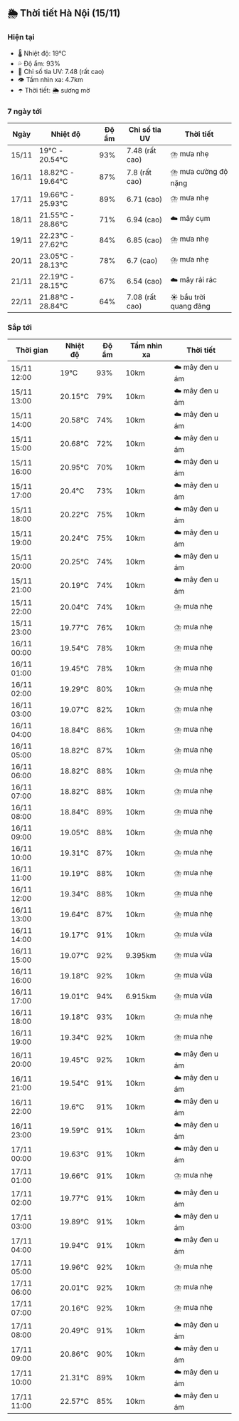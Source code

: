## 🌦️ Thời tiết Hà Nội (15/11)

### Hiện tại

- 🌡️ Nhiệt độ: 19℃
- 💦 Độ ẩm: 93%
- 🌟 Chỉ số tia UV: 7.48 (rất cao)
- 👁️ Tầm nhìn xa: 4.7km
- ☂️ Thời tiết: 🌦️ sương mờ

### 7 ngày tới

| Ngày | Nhiệt độ | Độ ẩm | Chỉ số tia UV | Thời tiết |
| --- | --- | --- | --- | --- |
| 15/11 | 19℃ - 20.54℃ | 93% | 7.48 (rất cao) | ⛈️ mưa nhẹ |
| 16/11 | 18.82℃ - 19.64℃ | 87% | 7.8 (rất cao) | ⛈️ mưa cường độ nặng |
| 17/11 | 19.66℃ - 25.93℃ | 89% | 6.71 (cao) | ⛈️ mưa nhẹ |
| 18/11 | 21.55℃ - 28.86℃ | 71% | 6.94 (cao) | ☁️ mây cụm |
| 19/11 | 22.23℃ - 27.62℃ | 84% | 6.85 (cao) | ⛈️ mưa nhẹ |
| 20/11 | 23.05℃ - 28.13℃ | 78% | 6.7 (cao) | ⛈️ mưa nhẹ |
| 21/11 | 22.19℃ - 28.15℃ | 67% | 6.54 (cao) | ☁️ mây rải rác |
| 22/11 | 21.88℃ - 28.84℃ | 64% | 7.08 (rất cao) | ☀️ bầu trời quang đãng |

### Sắp tới

| Thời gian | Nhiệt độ | Độ ẩm | Tầm nhìn xa | Thời tiết |
| --- | --- | --- | --- | --- |
| 15/11 12:00 | 19℃ | 93% | 10km | ☁️ mây đen u ám |
| 15/11 13:00 | 20.15℃ | 79% | 10km | ☁️ mây đen u ám |
| 15/11 14:00 | 20.58℃ | 74% | 10km | ☁️ mây đen u ám |
| 15/11 15:00 | 20.68℃ | 72% | 10km | ☁️ mây đen u ám |
| 15/11 16:00 | 20.95℃ | 70% | 10km | ☁️ mây đen u ám |
| 15/11 17:00 | 20.4℃ | 73% | 10km | ☁️ mây đen u ám |
| 15/11 18:00 | 20.22℃ | 75% | 10km | ☁️ mây đen u ám |
| 15/11 19:00 | 20.24℃ | 75% | 10km | ☁️ mây đen u ám |
| 15/11 20:00 | 20.25℃ | 74% | 10km | ☁️ mây đen u ám |
| 15/11 21:00 | 20.19℃ | 74% | 10km | ☁️ mây đen u ám |
| 15/11 22:00 | 20.04℃ | 74% | 10km | ⛈️ mưa nhẹ |
| 15/11 23:00 | 19.77℃ | 76% | 10km | ⛈️ mưa nhẹ |
| 16/11 00:00 | 19.54℃ | 78% | 10km | ⛈️ mưa nhẹ |
| 16/11 01:00 | 19.45℃ | 78% | 10km | ⛈️ mưa nhẹ |
| 16/11 02:00 | 19.29℃ | 80% | 10km | ⛈️ mưa nhẹ |
| 16/11 03:00 | 19.07℃ | 82% | 10km | ⛈️ mưa nhẹ |
| 16/11 04:00 | 18.84℃ | 86% | 10km | ⛈️ mưa nhẹ |
| 16/11 05:00 | 18.82℃ | 87% | 10km | ⛈️ mưa nhẹ |
| 16/11 06:00 | 18.82℃ | 88% | 10km | ⛈️ mưa nhẹ |
| 16/11 07:00 | 18.82℃ | 88% | 10km | ⛈️ mưa nhẹ |
| 16/11 08:00 | 18.84℃ | 89% | 10km | ⛈️ mưa nhẹ |
| 16/11 09:00 | 19.05℃ | 88% | 10km | ⛈️ mưa nhẹ |
| 16/11 10:00 | 19.31℃ | 87% | 10km | ⛈️ mưa nhẹ |
| 16/11 11:00 | 19.19℃ | 88% | 10km | ⛈️ mưa nhẹ |
| 16/11 12:00 | 19.34℃ | 88% | 10km | ⛈️ mưa nhẹ |
| 16/11 13:00 | 19.64℃ | 87% | 10km | ⛈️ mưa nhẹ |
| 16/11 14:00 | 19.17℃ | 91% | 10km | ⛈️ mưa vừa |
| 16/11 15:00 | 19.07℃ | 92% | 9.395km | ⛈️ mưa vừa |
| 16/11 16:00 | 19.18℃ | 92% | 10km | ⛈️ mưa vừa |
| 16/11 17:00 | 19.01℃ | 94% | 6.915km | ⛈️ mưa vừa |
| 16/11 18:00 | 19.18℃ | 93% | 10km | ⛈️ mưa nhẹ |
| 16/11 19:00 | 19.34℃ | 92% | 10km | ⛈️ mưa nhẹ |
| 16/11 20:00 | 19.45℃ | 92% | 10km | ☁️ mây đen u ám |
| 16/11 21:00 | 19.54℃ | 91% | 10km | ☁️ mây đen u ám |
| 16/11 22:00 | 19.6℃ | 91% | 10km | ☁️ mây đen u ám |
| 16/11 23:00 | 19.59℃ | 91% | 10km | ☁️ mây đen u ám |
| 17/11 00:00 | 19.63℃ | 91% | 10km | ☁️ mây đen u ám |
| 17/11 01:00 | 19.66℃ | 91% | 10km | ⛈️ mưa nhẹ |
| 17/11 02:00 | 19.77℃ | 91% | 10km | ☁️ mây đen u ám |
| 17/11 03:00 | 19.89℃ | 91% | 10km | ☁️ mây đen u ám |
| 17/11 04:00 | 19.94℃ | 91% | 10km | ☁️ mây đen u ám |
| 17/11 05:00 | 19.96℃ | 92% | 10km | ⛈️ mưa nhẹ |
| 17/11 06:00 | 20.01℃ | 92% | 10km | ⛈️ mưa nhẹ |
| 17/11 07:00 | 20.16℃ | 92% | 10km | ⛈️ mưa nhẹ |
| 17/11 08:00 | 20.49℃ | 91% | 10km | ☁️ mây đen u ám |
| 17/11 09:00 | 20.86℃ | 90% | 10km | ☁️ mây đen u ám |
| 17/11 10:00 | 21.31℃ | 89% | 10km | ☁️ mây đen u ám |
| 17/11 11:00 | 22.57℃ | 85% | 10km | ☁️ mây đen u ám |
